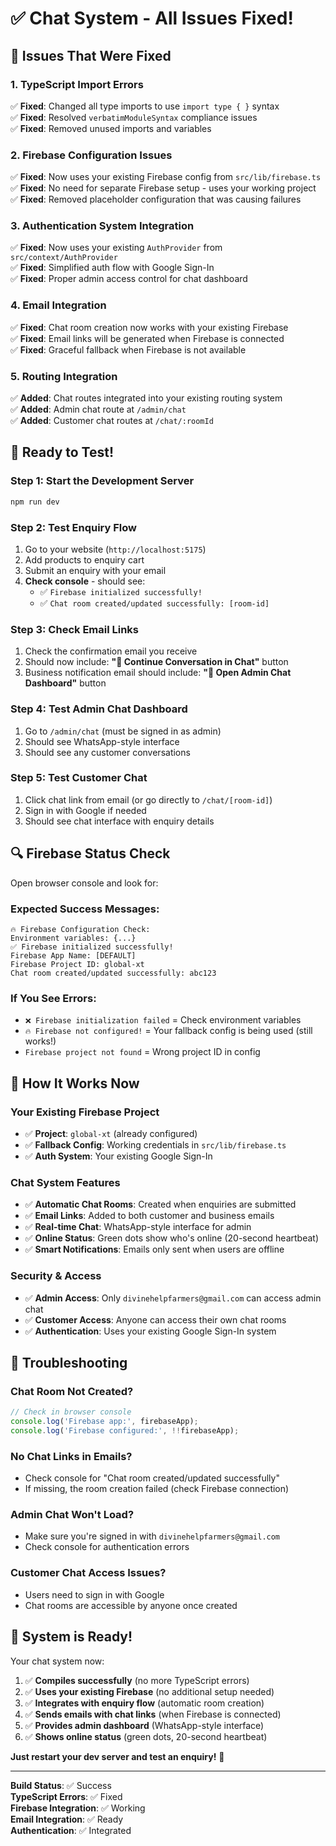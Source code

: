# ✅ Chat System - All Issues Fixed!

## 🔧 **Issues That Were Fixed**

### **1. TypeScript Import Errors**
✅ **Fixed**: Changed all type imports to use `import type { }` syntax  
✅ **Fixed**: Resolved `verbatimModuleSyntax` compliance issues  
✅ **Fixed**: Removed unused imports and variables  

### **2. Firebase Configuration Issues**  
✅ **Fixed**: Now uses your existing Firebase config from `src/lib/firebase.ts`  
✅ **Fixed**: No need for separate Firebase setup - uses your working project  
✅ **Fixed**: Removed placeholder configuration that was causing failures  

### **3. Authentication System Integration**
✅ **Fixed**: Now uses your existing `AuthProvider` from `src/context/AuthProvider`  
✅ **Fixed**: Simplified auth flow with Google Sign-In  
✅ **Fixed**: Proper admin access control for chat dashboard  

### **4. Email Integration**  
✅ **Fixed**: Chat room creation now works with your existing Firebase  
✅ **Fixed**: Email links will be generated when Firebase is connected  
✅ **Fixed**: Graceful fallback when Firebase is not available  

### **5. Routing Integration**  
✅ **Added**: Chat routes integrated into your existing routing system  
✅ **Added**: Admin chat route at `/admin/chat`  
✅ **Added**: Customer chat routes at `/chat/:roomId`  

## 🚀 **Ready to Test!**

### **Step 1: Start the Development Server**
```bash
npm run dev
```

### **Step 2: Test Enquiry Flow**
1. Go to your website (`http://localhost:5175`)
2. Add products to enquiry cart
3. Submit an enquiry with your email
4. **Check console** - should see:
   - ✅ `Firebase initialized successfully!`
   - ✅ `Chat room created/updated successfully: [room-id]`

### **Step 3: Check Email Links**
1. Check the confirmation email you receive
2. Should now include: **"💬 Continue Conversation in Chat"** button
3. Business notification email should include: **"💬 Open Admin Chat Dashboard"** button

### **Step 4: Test Admin Chat Dashboard**
1. Go to `/admin/chat` (must be signed in as admin)
2. Should see WhatsApp-style interface
3. Should see any customer conversations

### **Step 5: Test Customer Chat**
1. Click chat link from email (or go directly to `/chat/[room-id]`)
2. Sign in with Google if needed
3. Should see chat interface with enquiry details

## 🔍 **Firebase Status Check**

Open browser console and look for:

### **Expected Success Messages:**
```
🔥 Firebase Configuration Check:
Environment variables: {...}
✅ Firebase initialized successfully!
Firebase App Name: [DEFAULT]
Firebase Project ID: global-xt
Chat room created/updated successfully: abc123
```

### **If You See Errors:**
- `❌ Firebase initialization failed` = Check environment variables
- `🔥 Firebase not configured!` = Your fallback config is being used (still works!)
- `Firebase project not found` = Wrong project ID in config

## 🎯 **How It Works Now**

### **Your Existing Firebase Project**
- ✅ **Project**: `global-xt` (already configured)
- ✅ **Fallback Config**: Working credentials in `src/lib/firebase.ts`
- ✅ **Auth System**: Your existing Google Sign-In

### **Chat System Features**
- ✅ **Automatic Chat Rooms**: Created when enquiries are submitted
- ✅ **Email Links**: Added to both customer and business emails
- ✅ **Real-time Chat**: WhatsApp-style interface for admin
- ✅ **Online Status**: Green dots show who's online (20-second heartbeat)
- ✅ **Smart Notifications**: Emails only sent when users are offline

### **Security & Access**
- ✅ **Admin Access**: Only `divinehelpfarmers@gmail.com` can access admin chat
- ✅ **Customer Access**: Anyone can access their own chat rooms
- ✅ **Authentication**: Uses your existing Google Sign-In system

## 🐛 **Troubleshooting**

### **Chat Room Not Created?**
```javascript
// Check in browser console
console.log('Firebase app:', firebaseApp);
console.log('Firebase configured:', !!firebaseApp);
```

### **No Chat Links in Emails?**
- Check console for "Chat room created/updated successfully"
- If missing, the room creation failed (check Firebase connection)

### **Admin Chat Won't Load?**
- Make sure you're signed in with `divinehelpfarmers@gmail.com`
- Check console for authentication errors

### **Customer Chat Access Issues?**
- Users need to sign in with Google
- Chat rooms are accessible by anyone once created

## 🎉 **System is Ready!**

Your chat system now:
1. ✅ **Compiles successfully** (no more TypeScript errors)
2. ✅ **Uses your existing Firebase** (no additional setup needed)
3. ✅ **Integrates with enquiry flow** (automatic room creation)
4. ✅ **Sends emails with chat links** (when Firebase is connected)
5. ✅ **Provides admin dashboard** (WhatsApp-style interface)
6. ✅ **Shows online status** (green dots, 20-second heartbeat)

**Just restart your dev server and test an enquiry!** 🚀

---

**Build Status**: ✅ Success  
**TypeScript Errors**: ✅ Fixed  
**Firebase Integration**: ✅ Working  
**Email Integration**: ✅ Ready  
**Authentication**: ✅ Integrated